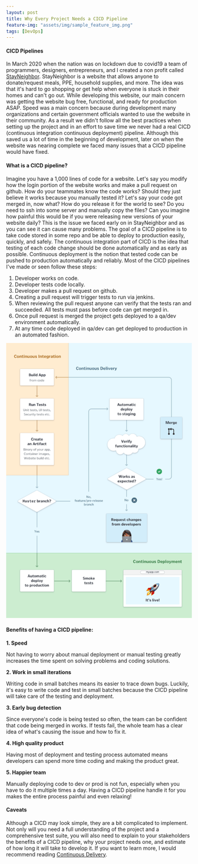 ```yaml
---
layout: post
title: Why Every Project Needs a CICD Pipeline
feature-img: "assets/img/sample_feature_img.png"
tags: [DevOps]
---
```


#### CICD Pipelines

In March 2020 when the nation was on lockdown due to covid19 a team of programmers, designers, entrepreneurs, and I created a non profit called [StayNeighbor](https://stayneighbor.com/). StayNeighbor is a website that allows anyone to donate/request meals, PPE, household supplies, and more. The idea was that it's hard to go shopping or get help when everyone is stuck in their homes and can't go out. While developing this website, our main concern was getting the website bug free, functional, and ready for production ASAP. Speed was a main concern because during development many organizations and certain government officials wanted to use the website in their community. As a result we didn't follow all the best practices when setting up the project and in an effort to save time we never had a real CICD (continuous integration continuous deployment) pipeline. Although this saved us a lot of time in the beginning of development, later on when the website was nearing complete we faced many issues that a CICD pipeline would have fixed.

#### What is a CICD pipeline?

Imagine you have a 1,000 lines of code for a website. Let's say you modify how the login portion of the website works and make a pull request on github. How do your teammates know the code works? Should they just believe it works because you manually tested it? Let's say your code got merged in, now what? How do you release it for the world to see? Do you need to ssh into some server and manually copy the files? Can you imagine how painful this would be if you were releasing new versions of your website daily? This is the issue we faced early on in StayNeighbor and as you can see it can cause many problems. The goal of a CICD pipeline is to take code stored in some repo and be able to deploy to production easily, quickly, and safely. The continuous integration part of CICD is the idea that testing of each code change should be done automatically and as early as possible. Continuous deployment is the notion that tested code can be pushed to production automatically and reliably. Most of the CICD pipelines I've made or seen follow these steps:
1. Developer works on code.
2. Developer tests code locally.
3. Developer makes a pull request on github.
4. Creating a pull request will trigger tests to run via jenkins.
5. When reviewing the pull request anyone can verify that the tests ran and succeeded. All tests must pass before code can get merged in.
6. Once pull request is merged the project gets deployed to a qa/dev environment automatically.
7. At any time code deployed in qa/dev can get deployed to production in an automated fashion.

![](assets/img/cicd.png)

#### Benefits of having a CICD pipeline:

**1. Speed**

Not having to worry about manual deployment or manual testing greatly increases the time spent on solving problems and coding solutions.


**2. Work in small iterations**

Writing code in small batches means its easier to trace down bugs. Luckily, it's easy to write code and test in small batches because the CICD pipeline will take care of the testing and deployment.

**3. Early bug detection**

Since everyone's code is being tested so often, the team can be confident that code being merged in works. If tests fail, the whole team has a clear idea of what's causing the issue and how to fix it.

**4. High quality product**

Having most of deployment and testing process automated means developers can spend more time coding and making the product great.

**5. Happier team**

Manually deploying code to dev or prod is not fun, especially when you have to do it multiple times a day. Having a CICD pipeline handle it for you makes the entire process painful and even relaxing!

#### Caveats
Although a CICD may look simple, they are a bit complicated to implement. Not only will you need a full understanding of the project and a comprehensive test suite, you will also need to explain to your stakeholders the benefits of a CICD pipeline, why your project needs one, and estimate of how long it will take to develop it. If you want to learn more, I would recommend reading [Continuous Delivery](https://www.amazon.com/Continuous-Delivery-Deployment-Automation-Addison-Wesley/dp/0321601912).
